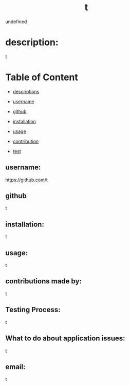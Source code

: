 
<h1 align="center">t</h1>

undefined

# description:
  t

  # Table of Content
  - [descriptions](#description)
  - [username](#username)
  - [github](#github)
   
- [installation](#installation) 
- [usage](#usage) 
- [contribution](#contribution) 
- [test](#test)

## username:
https://github.com/t

## github
t

## installation:
t

## usage:
t 

## contributions made by:
t

## Testing Process:
t

## What to do about application issues:
t

## email:
t
